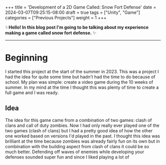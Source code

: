+++
title = 'Development of a 2D Game Called: Snow Fort Defense'
date = 2024-03-07T09:25:15-08:00
draft = true
tags = ["Unity", "Game"]
categories = ["Previous Projects"]
weight = 1
+++

✨**Hello! In this blog post I'm going to be talking about my experience making a game called snow fort defense.** ✨

---

# Beginning
I started this project at the start of the summer in 2023. This was a project I had the idea for quite some time but hadn't had the time to do because of school. My plan was simple: create a video game during the 10 weeks of summer. In my mind at the time I thought this was plenty of time to create a full game and I was ready.

## Idea

The idea for this game came from a combination of two games: clash of clans and call of duty zombies. Now I had only really ever played one of the two games (clash of clans) but I had a pretty good idea of how the other one worked based on versions I'd played in the past. I thought this idea was brilliant at the time because zombies was already fairly fun on its own but in combination with the building aspect from clash of clans it could be so much better. Defending off waves of enemies while developing your defenses sounded super fun and since I liked playing a lot of 
